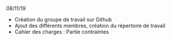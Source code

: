 08/11/19
-	Création du groupe de travail sur Github
-	Ajout des différents membres, création du répertoire de travail
-	Cahier des charges : Partie contraintes
